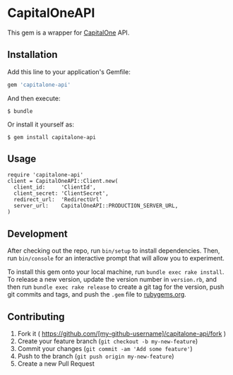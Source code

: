 # CapitalOneAPI

This gem is a wrapper for [CapitalOne](https://developer.capitalone.com/) API.

## Installation

Add this line to your application's Gemfile:

```ruby
gem 'capitalone-api'
```

And then execute:

    $ bundle

Or install it yourself as:

    $ gem install capitalone-api

## Usage

    require 'capitalone-api'
    client = CapitalOneAPI::Client.new(
      client_id:     'ClientId',
      client_secret: 'ClientSecret',
      redirect_url:  'RedirectUrl'
      server_url:    CapitalOneAPI::PRODUCTION_SERVER_URL,
    )

## Development

After checking out the repo, run `bin/setup` to install dependencies. Then, run `bin/console` for an interactive prompt that will allow you to experiment.

To install this gem onto your local machine, run `bundle exec rake install`. To release a new version, update the version number in `version.rb`, and then run `bundle exec rake release` to create a git tag for the version, push git commits and tags, and push the `.gem` file to [rubygems.org](https://rubygems.org).

## Contributing

1. Fork it ( https://github.com/[my-github-username]/capitalone-api/fork )
2. Create your feature branch (`git checkout -b my-new-feature`)
3. Commit your changes (`git commit -am 'Add some feature'`)
4. Push to the branch (`git push origin my-new-feature`)
5. Create a new Pull Request
